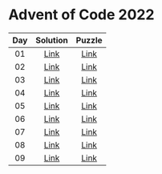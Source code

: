 # Advent of Code 2022

| Day |    Solution    |                   Puzzle                   |
| :-: | :------------: | :----------------------------------------: |
| 01  | [Link](day-01) | [Link](http://adventofcode.com/2022/day/1) |
| 02  | [Link](day-02) | [Link](http://adventofcode.com/2022/day/2) |
| 03  | [Link](day-03) | [Link](http://adventofcode.com/2022/day/3) |
| 04  | [Link](day-04) | [Link](http://adventofcode.com/2022/day/4) |
| 05  | [Link](day-05) | [Link](http://adventofcode.com/2022/day/5) |
| 06  | [Link](day-06) | [Link](http://adventofcode.com/2022/day/6) |
| 07  | [Link](day-07) | [Link](http://adventofcode.com/2022/day/7) |
| 08  | [Link](day-08) | [Link](http://adventofcode.com/2022/day/8) |
| 09  | [Link](day-09) | [Link](http://adventofcode.com/2022/day/9) |
